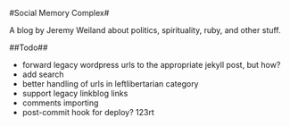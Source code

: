 #Social Memory Complex#

A blog by Jeremy Weiland about politics, spirituality, ruby, and other stuff.

##Todo##

* forward legacy wordpress urls to the appropriate jekyll post, but how?
* add search
* better handling of urls in leftlibertarian category
* support legacy linkblog links
* comments importing
* post-commit hook for deploy?  123rt